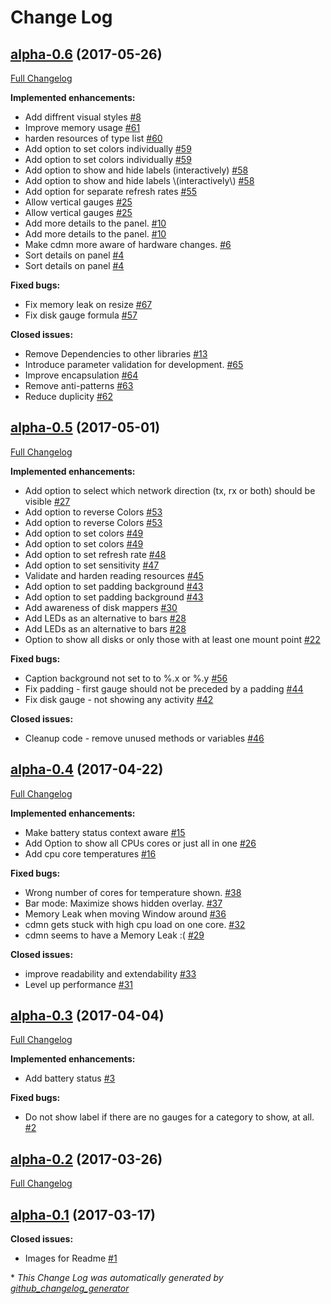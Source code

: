 # Change Log

## [alpha-0.6](https://github.com/Jeansen/cdmn/tree/alpha-0.6) (2017-05-26)
[Full Changelog](https://github.com/Jeansen/cdmn/compare/alpha-0.5...alpha-0.6)

**Implemented enhancements:**

- Add diffrent visual styles [\#8](https://github.com/Jeansen/cdmn/issues/8)
- Improve memory usage [\#61](https://github.com/Jeansen/cdmn/issues/61)
- harden resources of type list [\#60](https://github.com/Jeansen/cdmn/issues/60)
- Add option to set colors individually [\#59](https://github.com/Jeansen/cdmn/issues/59)
- Add option to set colors individually [\#59](https://github.com/Jeansen/cdmn/issues/59)
- Add option to show and hide labels \(interactively\) [\#58](https://github.com/Jeansen/cdmn/issues/58)
- Add option to show and hide labels \\(interactively\\) [\#58](https://github.com/Jeansen/cdmn/issues/58)
- Add option for separate refresh rates [\#55](https://github.com/Jeansen/cdmn/issues/55)
- Allow vertical gauges [\#25](https://github.com/Jeansen/cdmn/issues/25)
- Allow vertical gauges [\#25](https://github.com/Jeansen/cdmn/issues/25)
- Add more details to the panel. [\#10](https://github.com/Jeansen/cdmn/issues/10)
- Add more details to the panel. [\#10](https://github.com/Jeansen/cdmn/issues/10)
- Make cdmn more aware of hardware changes. [\#6](https://github.com/Jeansen/cdmn/issues/6)
- Sort details on panel [\#4](https://github.com/Jeansen/cdmn/issues/4)
- Sort details on panel [\#4](https://github.com/Jeansen/cdmn/issues/4)

**Fixed bugs:**

- Fix memory leak on resize [\#67](https://github.com/Jeansen/cdmn/issues/67)
- Fix disk gauge formula [\#57](https://github.com/Jeansen/cdmn/issues/57)

**Closed issues:**

- Remove Dependencies to other libraries [\#13](https://github.com/Jeansen/cdmn/issues/13)
- Introduce parameter validation for development. [\#65](https://github.com/Jeansen/cdmn/issues/65)
- Improve encapsulation [\#64](https://github.com/Jeansen/cdmn/issues/64)
- Remove anti-patterns [\#63](https://github.com/Jeansen/cdmn/issues/63)
- Reduce duplicity [\#62](https://github.com/Jeansen/cdmn/issues/62)

## [alpha-0.5](https://github.com/Jeansen/cdmn/tree/alpha-0.5) (2017-05-01)
[Full Changelog](https://github.com/Jeansen/cdmn/compare/alpha-0.4...alpha-0.5)

**Implemented enhancements:**

- Add option to select which network direction \(tx, rx or both\) should be visible [\#27](https://github.com/Jeansen/cdmn/issues/27)
- Add option to reverse Colors [\#53](https://github.com/Jeansen/cdmn/issues/53)
- Add option to reverse Colors [\#53](https://github.com/Jeansen/cdmn/issues/53)
- Add option to set colors [\#49](https://github.com/Jeansen/cdmn/issues/49)
- Add option to set colors [\#49](https://github.com/Jeansen/cdmn/issues/49)
- Add option to set refresh rate [\#48](https://github.com/Jeansen/cdmn/issues/48)
- Add option to set sensitivity [\#47](https://github.com/Jeansen/cdmn/issues/47)
- Validate and harden reading resources [\#45](https://github.com/Jeansen/cdmn/issues/45)
- Add option to set padding background [\#43](https://github.com/Jeansen/cdmn/issues/43)
- Add option to set padding background [\#43](https://github.com/Jeansen/cdmn/issues/43)
- Add awareness of disk mappers [\#30](https://github.com/Jeansen/cdmn/issues/30)
- Add LEDs as an alternative to bars [\#28](https://github.com/Jeansen/cdmn/issues/28)
- Add LEDs as an alternative to bars [\#28](https://github.com/Jeansen/cdmn/issues/28)
- Option to  show all disks or only those with at least one mount point [\#22](https://github.com/Jeansen/cdmn/issues/22)

**Fixed bugs:**

- Caption background not set to to %.x or %.y [\#56](https://github.com/Jeansen/cdmn/issues/56)
- Fix padding - first gauge should not be preceded by a padding [\#44](https://github.com/Jeansen/cdmn/issues/44)
- Fix disk gauge - not showing any activity [\#42](https://github.com/Jeansen/cdmn/issues/42)

**Closed issues:**

- Cleanup code - remove unused methods or variables [\#46](https://github.com/Jeansen/cdmn/issues/46)

## [alpha-0.4](https://github.com/Jeansen/cdmn/tree/alpha-0.4) (2017-04-22)
[Full Changelog](https://github.com/Jeansen/cdmn/compare/alpha-0.3...alpha-0.4)

**Implemented enhancements:**

- Make battery status context aware [\#15](https://github.com/Jeansen/cdmn/issues/15)
- Add Option to show all CPUs cores or just all in one [\#26](https://github.com/Jeansen/cdmn/issues/26)
- Add cpu core temperatures [\#16](https://github.com/Jeansen/cdmn/issues/16)

**Fixed bugs:**

- Wrong number of cores for temperature shown. [\#38](https://github.com/Jeansen/cdmn/issues/38)
- Bar mode: Maximize shows hidden overlay. [\#37](https://github.com/Jeansen/cdmn/issues/37)
- Memory Leak when moving Window around [\#36](https://github.com/Jeansen/cdmn/issues/36)
- cdmn gets stuck with high cpu load on one core. [\#32](https://github.com/Jeansen/cdmn/issues/32)
- cdmn seems to have a Memory Leak :\( [\#29](https://github.com/Jeansen/cdmn/issues/29)

**Closed issues:**

- improve readability and extendability [\#33](https://github.com/Jeansen/cdmn/issues/33)
- Level up performance [\#31](https://github.com/Jeansen/cdmn/issues/31)

## [alpha-0.3](https://github.com/Jeansen/cdmn/tree/alpha-0.3) (2017-04-04)
[Full Changelog](https://github.com/Jeansen/cdmn/compare/alpha-0.2...alpha-0.3)

**Implemented enhancements:**

- Add battery status [\#3](https://github.com/Jeansen/cdmn/issues/3)

**Fixed bugs:**

- Do not show label if there are no gauges for a category to show, at all. [\#2](https://github.com/Jeansen/cdmn/issues/2)

## [alpha-0.2](https://github.com/Jeansen/cdmn/tree/alpha-0.2) (2017-03-26)
[Full Changelog](https://github.com/Jeansen/cdmn/compare/alpha-0.1...alpha-0.2)

## [alpha-0.1](https://github.com/Jeansen/cdmn/tree/alpha-0.1) (2017-03-17)
**Closed issues:**

- Images for Readme [\#1](https://github.com/Jeansen/cdmn/issues/1)



\* *This Change Log was automatically generated by [github_changelog_generator](https://github.com/skywinder/Github-Changelog-Generator)*